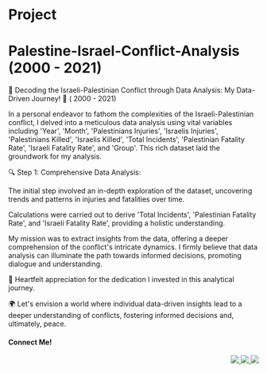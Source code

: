 <h1>Project</h1>

# Palestine-Israel-Conflict-Analysis (2000 - 2021)



🌟 Decoding the Israeli-Palestinian Conflict through Data Analysis: My Data-Driven Journey! 
🌟 ( 2000 - 2021)
 


In a personal endeavor to fathom the complexities of the Israeli-Palestinian conflict, I delved into a meticulous data analysis using vital variables including 'Year', 'Month', 'Palestinians Injuries', 'Israelis Injuries', 'Palestinians Killed', 'Israelis Killed', 'Total Incidents', 'Palestinian Fatality Rate', 'Israeli Fatality Rate', and 'Group'. This rich dataset laid the groundwork for my analysis.





🔍 Step 1: Comprehensive Data Analysis:





The initial step involved an in-depth exploration of the dataset, uncovering trends and patterns in injuries and fatalities over time.





Calculations were carried out to derive 'Total Incidents', 'Palestinian Fatality Rate', and 'Israeli Fatality Rate', providing a holistic understanding.





My mission was to extract insights from the data, offering a deeper comprehension of the conflict's intricate dynamics. I firmly believe that data analysis can illuminate the path towards informed decisions, promoting dialogue and understanding.





🙏 Heartfelt appreciation for the dedication I invested in this analytical journey.



🌍 Let's envision a world where individual data-driven insights lead to a deeper understanding of conflicts, fostering informed decisions and, ultimately, peace.

<h4>Connect Me!</h4>
<div align="right"> 
  <a href="mailto:siddiquiuvesh20@gmail.com">
    <img src="https://img.shields.io/badge/Gmail-333333?style=for-the-badge&logo=gmail&logoColor=red" />
  </a>
  <a href="https://www.linkedin.com/in/uvesh-ahmad-a2aa6816a" target="_blank">
    <img src="https://img.shields.io/badge/LinkedIn-0077B5?style=for-the-badge&logo=linkedin&logoColor=white" target="_blank" />
  </a>
  <a href="https://uvesh-ahmad.github.io/uvesh.ah/" target="_blank">
     <img src="https://img.shields.io/badge/Portfolio-FF5722?style=for-the-badge&logo=todoist&logoColor=white" target="_blank" /> <!-- sqlite, safari, google-chrome are other good icon options -->
  </a>
</div>
